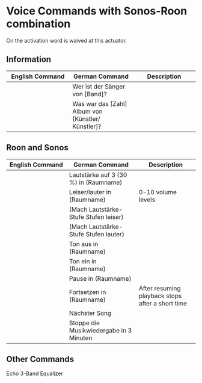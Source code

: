 # Voice Commands with Sonos-Roon combination

<p>On the activation word is waived at this actuator.</p>
<p><!-- pagebreak --></p>
<h2>Information</h2>
<table class="table table-striped">
<thead>
<tr>
<th scope="col">English Command</th>
<th scope="col">German Command</th>
<th scope="col">Description</th>
</tr>
</thead>
<tbody>
<tr>
<td style="width: 24.6361%;"></td>
<td style="width: 24.6361%;">Wer ist der Sänger von [Band]?</td>
<td style="width: 24.6361%;"></td>
</tr>
<tr>
<td style="width: 24.6361%;"></td>
<td style="width: 24.6361%;">Was war das [Zahl] Album von [Künstler/ Künstler]?</td>
<td style="width: 24.6361%;"></td>
</tr>
</tbody>
</table>
<h2>Roon and Sonos</h2>
<table class="table table-striped">
<thead>
<tr>
<th scope="col">English Command</th>
<th scope="col">German Command</th>
<th scope="col">Description</th>
</tr>
</thead>
<tbody>
<tr>
<td style="width: 24.6361%;"></td>
<td style="width: 24.6361%;">Lautstärke auf 3 (30 %) in (Raumname)</td>
<td style="width: 24.6361%;"></td>
</tr>
<tr>
<td style="width: 24.6361%;"></td>
<td style="width: 24.6361%;">Leiser/lauter in (Raumname)</td>
<td style="width: 24.6361%;">0-10 volume levels</td>
</tr>
<tr>
<td style="width: 24.6361%;"></td>
<td style="width: 24.6361%;">(Mach Lautstärke-Stufe Stufen leiser)</td>
<td style="width: 24.6361%;"></td>
</tr>
<tr>
<td style="width: 24.6361%;"></td>
<td style="width: 24.6361%;">(Mach Lautstärke-Stufe Stufen lauter)</td>
<td style="width: 24.6361%;"></td>
</tr>
<tr>
<td style="width: 24.6361%;"></td>
<td style="width: 24.6361%;">Ton aus in (Raumname)</td>
<td style="width: 24.6361%;"></td>
</tr>
<tr>
<td style="width: 24.6361%;"></td>
<td style="width: 24.6361%;">Ton ein in (Raumname)</td>
<td style="width: 24.6361%;"></td>
</tr>
<tr>
<td style="width: 24.6361%;"></td>
<td style="width: 24.6361%;">Pause in (Raumname)</td>
<td style="width: 24.6361%;"></td>
</tr>
<tr>
<td style="width: 24.6361%;"></td>
<td style="width: 24.6361%;">Fortsetzen in (Raumname)</td>
<td style="width: 24.6361%;">After resuming playback stops after a short time</td>
</tr>
<tr>
<td style="width: 24.6361%;"></td>
<td style="width: 24.6361%;">Nächster Song</td>
<td style="width: 24.6361%;"></td>
</tr>
<tr>
<td style="width: 24.6361%;"></td>
<td style="width: 24.6361%;">Stoppe die Musikwiedergabe in 3 Minuten</td>
<td style="width: 24.6361%;"></td>
</tr>
</tbody>
</table>
<h2>Other Commands</h2>
<p>Echo 3-Band Equalizer</p>

